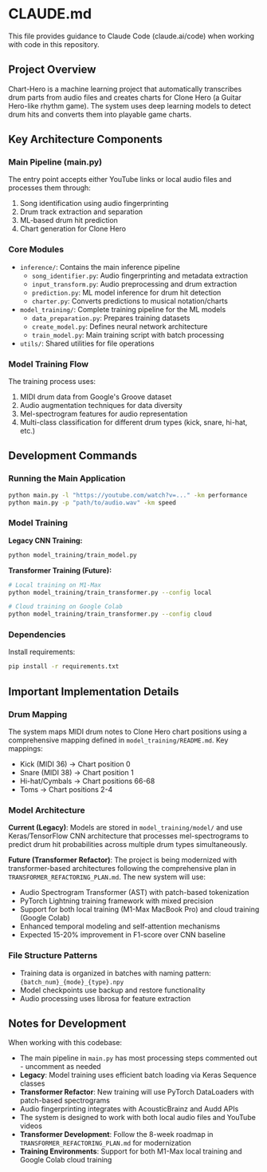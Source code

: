 # CLAUDE.md

This file provides guidance to Claude Code (claude.ai/code) when working with code in this repository.

## Project Overview

Chart-Hero is a machine learning project that automatically transcribes drum parts from audio files and creates charts for Clone Hero (a Guitar Hero-like rhythm game). The system uses deep learning models to detect drum hits and converts them into playable game charts.

## Key Architecture Components

### Main Pipeline (main.py)
The entry point accepts either YouTube links or local audio files and processes them through:
1. Song identification using audio fingerprinting
2. Drum track extraction and separation 
3. ML-based drum hit prediction
4. Chart generation for Clone Hero

### Core Modules
- `inference/`: Contains the main inference pipeline
  - `song_identifier.py`: Audio fingerprinting and metadata extraction
  - `input_transform.py`: Audio preprocessing and drum extraction
  - `prediction.py`: ML model inference for drum hit detection
  - `charter.py`: Converts predictions to musical notation/charts
- `model_training/`: Complete training pipeline for the ML models
  - `data_preparation.py`: Prepares training datasets
  - `create_model.py`: Defines neural network architecture
  - `train_model.py`: Main training script with batch processing
- `utils/`: Shared utilities for file operations

### Model Training Flow
The training process uses:
1. MIDI drum data from Google's Groove dataset
2. Audio augmentation techniques for data diversity
3. Mel-spectrogram features for audio representation
4. Multi-class classification for different drum types (kick, snare, hi-hat, etc.)

## Development Commands

### Running the Main Application
```bash
python main.py -l "https://youtube.com/watch?v=..." -km performance
python main.py -p "path/to/audio.wav" -km speed
```

### Model Training

**Legacy CNN Training:**
```bash
python model_training/train_model.py
```

**Transformer Training (Future):**
```bash
# Local training on M1-Max
python model_training/train_transformer.py --config local

# Cloud training on Google Colab
python model_training/train_transformer.py --config cloud
```

### Dependencies
Install requirements:
```bash
pip install -r requirements.txt
```

## Important Implementation Details

### Drum Mapping
The system maps MIDI drum notes to Clone Hero chart positions using a comprehensive mapping defined in `model_training/README.md`. Key mappings:
- Kick (MIDI 36) → Chart position 0
- Snare (MIDI 38) → Chart position 1
- Hi-hat/Cymbals → Chart positions 66-68
- Toms → Chart positions 2-4

### Model Architecture
**Current (Legacy)**: Models are stored in `model_training/model/` and use Keras/TensorFlow CNN architecture that processes mel-spectrograms to predict drum hit probabilities across multiple drum types simultaneously.

**Future (Transformer Refactor)**: The project is being modernized with transformer-based architectures following the comprehensive plan in `TRANSFORMER_REFACTORING_PLAN.md`. The new system will use:
- Audio Spectrogram Transformer (AST) with patch-based tokenization
- PyTorch Lightning training framework with mixed precision
- Support for both local training (M1-Max MacBook Pro) and cloud training (Google Colab)
- Enhanced temporal modeling and self-attention mechanisms
- Expected 15-20% improvement in F1-score over CNN baseline

### File Structure Patterns
- Training data is organized in batches with naming pattern: `{batch_num}_{mode}_{type}.npy`
- Model checkpoints use backup and restore functionality
- Audio processing uses librosa for feature extraction

## Notes for Development

When working with this codebase:
- The main pipeline in `main.py` has most processing steps commented out - uncomment as needed
- **Legacy**: Model training uses efficient batch loading via Keras Sequence classes
- **Transformer Refactor**: New training will use PyTorch DataLoaders with patch-based spectrograms
- Audio fingerprinting integrates with AcousticBrainz and Audd APIs
- The system is designed to work with both local audio files and YouTube videos
- **Transformer Development**: Follow the 8-week roadmap in `TRANSFORMER_REFACTORING_PLAN.md` for modernization
- **Training Environments**: Support for both M1-Max local training and Google Colab cloud training